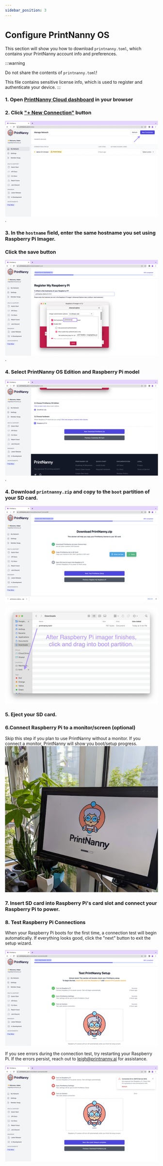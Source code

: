 ```yaml
---
sidebar_position: 3
---
```


# Configure PrintNanny OS

This section will show you how to download `printnanny.toml`, which contains your PrintNanny account info and preferences.

:::warning

Do not share the contents of `printnanny.toml`! 

This file contains sensitive license info, which is used to register and authenticate your device. 
:::

### 1. Open [PrintNanny Cloud dashboard](https://printnanny.ai/devices) in your browser

### 2. Click ["+ New Connection"](https://printnanny.ai/connect/customize-sd-card) button

![Create a new connection to PrintNanny Cloud](./img/create-new-connection.png).

### 3. In the `hostname` field, enter the **same hostname** you set using Raspberry Pi Imager. 
### **Click the save button**

![Enter the same hostname you set using Raspberry Pi Imager](./img/create-connection-hostname.png).

### 4. Select PrintNanny OS Edition and Raspberry Pi model

![Enter the same hostname you set using Raspberry Pi Imager](./img/create-connection-edition.png).


### 4. Download `printnanny.zip` and copy to the `boot` partition of your SD card.

![Download printnanny.toml configuration file](./img/download-config-example.png)

![Copy printnanny.toml file to boot partition, then eject drive](./img/boot-partition-example.png)

### 5. Eject your SD card.

### 6.Connect Raspberry Pi to a monitor/screen (optional)

Skip this step if you plan to use PrintNanny without a monitor. If you connect a monitor, PrintNanny will show you boot/setup progress.
![PrintNanny splash screen showing progress](./img/splash-screen.jpeg)

### 7. Insert SD card into Raspberry Pi's card slot and connect your Raspberry Pi to power.

### 8. Test Raspberry Pi Connections

When your Raspberry Pi boots for the first time, a connection test will begin automatically. If everything looks good, click the "next" button to exit the setup wizard.

![PrintNanny splash screen showing progress](./img/connection-test-green.png)

If you see errors during the connection test, try restarting your Raspberry Pi. If the errors persist, reach out to leigh@printnanny.ai for assistance. 

![PrintNanny splash screen showing progress](./img/connection-test-red.png)

